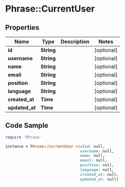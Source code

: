 # Phrase::CurrentUser

## Properties

Name | Type | Description | Notes
------------ | ------------- | ------------- | -------------
**id** | **String** |  | [optional] 
**username** | **String** |  | [optional] 
**name** | **String** |  | [optional] 
**email** | **String** |  | [optional] 
**position** | **String** |  | [optional] 
**language** | **String** |  | [optional] 
**created_at** | **Time** |  | [optional] 
**updated_at** | **Time** |  | [optional] 

## Code Sample

```ruby
require 'Phrase'

instance = Phrase::CurrentUser.new(id: null,
                                 username: null,
                                 name: null,
                                 email: null,
                                 position: null,
                                 language: null,
                                 created_at: null,
                                 updated_at: null)
```


